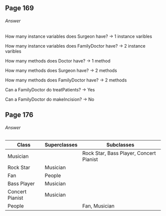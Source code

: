 ## Page 169
###### Answer

How many instance variables does Surgeon have? 
-> 1 instance varibles

How many instance variables does FamilyDoctor have?
-> 2 instance varibles

How many methods does Doctor have?
-> 1 method

How many methods does Surgeon have?
-> 2 methods

How many methods does FamilyDoctor have?
-> 2 methods

Can a FamilyDoctor do treatPatients?
-> Yes

Can a FamilyDoctor do makeIncision?
-> No

## Page 176
###### Answer

| Class       | Superclasses| Subclasses |
| ----------- | ----------- | ---------- |
| Musician    |             | Rock Star, Bass Player, Concert Pianist|
| Rock Star   | Musician    |            |
| Fan         | People      |            |
| Bass Player | Musician    |            |
| Concert Pianist | Musician |           | 
| People      |             | Fan, Musician |

